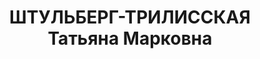 ---
title: ШТУЛЬБЕРГ-ТРИЛИССКАЯ Татьяна Марковна
description: "1895 г.р., еврейка\n учительский институт, лектор\n прож.: г. Винница\n\
  \ арестована 23.08.1937\n Обвинение: 20-54-8, 54-11 УК УССР\n Приговор: ВК ВС СССР,\
  \ 25.10.1937 — 10 лет ИТЛ\n Реабилитация: ВК ВС СССР, 17.09.1955 - за отсутствием\
  \  состава преступления"
---